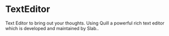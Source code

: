 # TextEditor
Text Editor to bring out your thoughts. Using Quill a powerful rich text editor which is developed and maintained by Slab..



